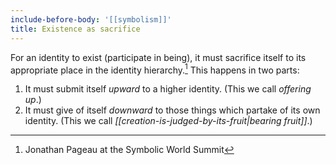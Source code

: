 ```yaml
---
include-before-body: '[[symbolism]]'
title: Existence as sacrifice
---
```


For an identity to exist (participate in being), it must sacrifice itself to its appropriate place in the identity hierarchy.[^1] This happens in two parts:

1. It must submit itself *upward* to a higher identity. (This we call *offering up*.)
2. It must give of itself *downward* to those things which partake of its own identity. (This we call *[[creation-is-judged-by-its-fruit|bearing fruit]]*.)

[^1]: Jonathan Pageau at the Symbolic World Summit
